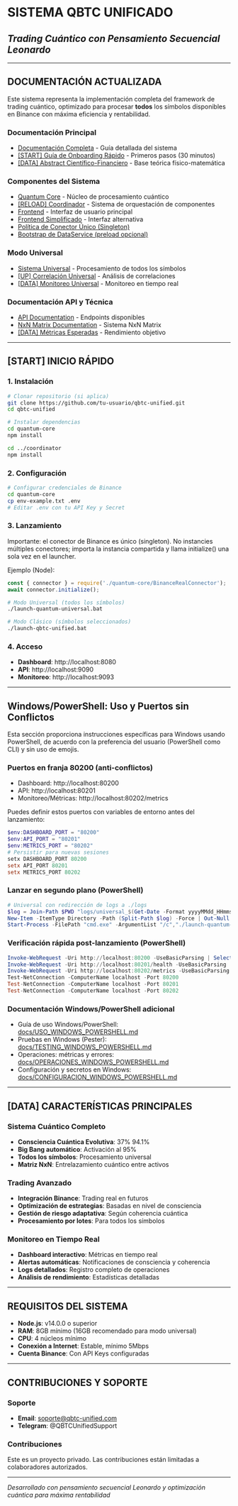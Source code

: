 #  SISTEMA QBTC UNIFICADO
## *Trading Cuántico con Pensamiento Secuencial Leonardo*

---

##  DOCUMENTACIÓN ACTUALIZADA

Este sistema representa la implementación completa del framework de trading cuántico, optimizado para procesar **todos** los símbolos disponibles en Binance con máxima eficiencia y rentabilidad.

### Documentación Principal
- [ Documentación Completa](DOCUMENTACION_ACTUALIZADA.md) - Guía detallada del sistema
- [[START] Guía de Onboarding Rápido](GUIA_ONBOARDING_RAPIDO.md) - Primeros pasos (30 minutos)
- [[DATA] Abstract Científico-Financiero](ABSTRACT_CIENTIFICO_DIRECTOR_FINANCIERO.md) - Base teórica físico-matemática

### Componentes del Sistema
- [ Quantum Core](quantum-core/README.md) - Núcleo de procesamiento cuántico
- [[RELOAD] Coordinador](coordinator/BotCoordinator.js) - Sistema de orquestación de componentes
- [ Frontend](frontend/index.html) - Interfaz de usuario principal
- [ Frontend Simplificado](frontend-simplificado/README.md) - Interfaz alternativa
- [ Política de Conector Único (Singleton)](docs/CONNECTOR_SINGLETON.md)
- [ Bootstrap de DataService (preload opcional)](docs/DATASERVICE_BOOTSTRAP.md)

### Modo Universal
- [ Sistema Universal](quantum-core/universal-system-launcher.js) - Procesamiento de todos los símbolos
- [[UP] Correlación Universal](quantum-core/UniversalCorrelationAnalyzer.js) - Análisis de correlaciones
- [[DATA] Monitoreo Universal](quantum-core/UniversalSymbolMonitor.js) - Monitoreo en tiempo real

### Documentación API y Técnica
- [ API Documentation](quantum-core/API_DOCUMENTATION.md) - Endpoints disponibles
- [ NxN Matrix Documentation](quantum-core/NxN_BREAKTHROUGH_DOCUMENTATION.md) - Sistema NxN Matrix
- [[DATA] Métricas Esperadas](quantum-core/SYSTEM_METRICS_EXPECTATIONS.md) - Rendimiento objetivo

---

## [START] INICIO RÁPIDO

### 1. Instalación

```bash
# Clonar repositorio (si aplica)
git clone https://github.com/tu-usuario/qbtc-unified.git
cd qbtc-unified

# Instalar dependencias
cd quantum-core
npm install

cd ../coordinator
npm install
```

### 2. Configuración

```bash
# Configurar credenciales de Binance
cd quantum-core
cp env-example.txt .env
# Editar .env con tu API Key y Secret
```

### 3. Lanzamiento

Importante: el conector de Binance es único (singleton). No instancies múltiples conectores; importa la instancia compartida y llama initialize() una sola vez en el launcher.

Ejemplo (Node):

```js
const { connector } = require('./quantum-core/BinanceRealConnector');
await connector.initialize();
```

```bash
# Modo Universal (todos los símbolos)
./launch-quantum-universal.bat

# Modo Clásico (símbolos seleccionados)
./launch-qbtc-unified.bat
```

### 4. Acceso

- **Dashboard**: http://localhost:8080
- **API**: http://localhost:9090
- **Monitoreo**: http://localhost:9093

---

## Windows/PowerShell: Uso y Puertos sin Conflictos

Esta sección proporciona instrucciones específicas para Windows usando PowerShell, de acuerdo con la preferencia del usuario (PowerShell como CLI) y sin uso de emojis.

### Puertos en franja 80200 (anti-conflictos)
- Dashboard: http://localhost:80200
- API: http://localhost:80201
- Monitoreo/Métricas: http://localhost:80202/metrics

Puedes definir estos puertos con variables de entorno antes del lanzamiento:

```powershell
$env:DASHBOARD_PORT = "80200"
$env:API_PORT = "80201"
$env:METRICS_PORT = "80202"
# Persistir para nuevas sesiones
setx DASHBOARD_PORT 80200
setx API_PORT 80201
setx METRICS_PORT 80202
```

### Lanzar en segundo plano (PowerShell)

```powershell
# Universal con redirección de logs a ./logs
$log = Join-Path $PWD "logs/universal_$(Get-Date -Format yyyyMMdd_HHmmss).log"
New-Item -ItemType Directory -Path (Split-Path $log) -Force | Out-Null
Start-Process -FilePath "cmd.exe" -ArgumentList "/c","./launch-quantum-universal.bat" -WindowStyle Hidden -RedirectStandardOutput $log -RedirectStandardError $log
```

### Verificación rápida post-lanzamiento (PowerShell)

```powershell
Invoke-WebRequest -Uri http://localhost:80200 -UseBasicParsing | Select-Object StatusCode
Invoke-WebRequest -Uri http://localhost:80201/health -UseBasicParsing | Select-Object StatusCode
Invoke-WebRequest -Uri http://localhost:80202/metrics -UseBasicParsing | Select-Object StatusCode
Test-NetConnection -ComputerName localhost -Port 80200
Test-NetConnection -ComputerName localhost -Port 80201
Test-NetConnection -ComputerName localhost -Port 80202
```

### Documentación Windows/PowerShell adicional
- Guía de uso Windows/PowerShell: [docs/USO_WINDOWS_POWERSHELL.md](docs/USO_WINDOWS_POWERSHELL.md)
- Pruebas en Windows (Pester): [docs/TESTING_WINDOWS_POWERSHELL.md](docs/TESTING_WINDOWS_POWERSHELL.md)
- Operaciones: métricas y errores: [docs/OPERACIONES_WINDOWS_POWERSHELL.md](docs/OPERACIONES_WINDOWS_POWERSHELL.md)
- Configuración y secretos en Windows: [docs/CONFIGURACION_WINDOWS_POWERSHELL.md](docs/CONFIGURACION_WINDOWS_POWERSHELL.md)

---

## [DATA] CARACTERÍSTICAS PRINCIPALES

### Sistema Cuántico Completo
- **Consciencia Cuántica Evolutiva**: 37%  94.1%
- **Big Bang automático**: Activación al 95%
- **Todos los símbolos**: Procesamiento universal
- **Matriz NxN**: Entrelazamiento cuántico entre activos

### Trading Avanzado
- **Integración Binance**: Trading real en futuros
- **Optimización de estrategias**: Basadas en nivel de consciencia
- **Gestión de riesgo adaptativa**: Según coherencia cuántica
- **Procesamiento por lotes**: Para todos los símbolos

### Monitoreo en Tiempo Real
- **Dashboard interactivo**: Métricas en tiempo real
- **Alertas automáticas**: Notificaciones de consciencia y coherencia
- **Logs detallados**: Registro completo de operaciones
- **Análisis de rendimiento**: Estadísticas detalladas

---

##  REQUISITOS DEL SISTEMA

- **Node.js**: v14.0.0 o superior
- **RAM**: 8GB mínimo (16GB recomendado para modo universal)
- **CPU**: 4 núcleos mínimo
- **Conexión a Internet**: Estable, mínimo 5Mbps
- **Cuenta Binance**: Con API Keys configuradas

---

##  CONTRIBUCIONES Y SOPORTE

### Soporte
- **Email**: soporte@qbtc-unified.com
- **Telegram**: @QBTCUnifiedSupport

### Contribuciones
Este es un proyecto privado. Las contribuciones están limitadas a colaboradores autorizados.

---

*Desarrollado con pensamiento secuencial Leonardo y optimización cuántica para máxima rentabilidad*
